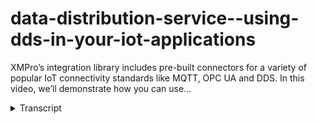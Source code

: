 # data-distribution-service--using-dds-in-your-iot-applications
<!-- embeded video removed -->



XMPro’s integration library includes pre-built connectors for a variety of popular IoT connectivity standards like MQTT, OPC UA and DDS. In this video, we’ll demonstrate how you can use...
<details>
<summary>Transcript</summary>XMPro’s integration library includes pre-built connectors for a variety of popular IoT connectivity standards like MQTT, OPC UA and DDS. In this video, we’ll demonstrate how you can use...
good and welcome today we're going to go

through a stream that's being configured

to consume data through DDS now what is

DDS it's the object management group or

oMG their data distribution service or

DDS standard we've logged in as a

particularly user interaction priority

and the first thing we get to is the use

case groups these are categories that

you can configure and set up that allow

you to group together your various use

cases we're going to drill into the

downstream so we just click into that

that'll take us to the various use cases

which have been associated to this

particular category we can click into

one and that'll take us into the actual

use case itself what we're looking at

here is a stream designer it's a

graphical interface that allows me to

drag drop and configure all the various

elements that I need for this particular

stream in this example we're consuming

data coming off of RTI's DDS we're

collecting the edge outliers that we're

looking for we're gonna filter those out

we're then going to do two things based

on what matches our particular filter

the first thing we're gonna do is we're

gonna send an SMS notification the

second thing we're gonna do is we're

going to push it through to a predictive

model we then going to gainful to those

results and anything that matches we're

going to start a maintenance or a work

order Spears BPM process so this is for

rotating equipment predictive

maintenance as a particularly use case

using the data that is going to be

pushed through the DDS the first thing

we've got is on the left you'll see your

various toolbox with those items the

first one is a listener where is our

information coming from so if I expand

that you can see there's a multitude of

different options that are available one

we're focusing on today would be the RTI

DDS subscriber this allows us to read

topic data from the RTI DDS server and

consume that information coming in from

there as well

the second thing that we've got is a

transformation so what type of

high-level transformation do we want to

do on this data and information that is

coming through the DD

the first one is we're looking for

outliers the second one is a filter

third one is a broadcast and again

another filter those are all types of

transformations that we've dragged on

and configured from a function

perspective just to highlight what we

have in here whether you want to bring

on some R scripts some FFT algorithms or

RCA in this example we don't have any

functions that we're currently using but

they are still available in the library

if you want to use them and then lastly

action agent what type of action do you

want to take with this information that

is actually matching the data as its

flown through DDS the first action that

we wanted to touch on was we wanted to

push information to an SMS we want to

notify soul immediately we also wanted

to put something on a exome Pro VPN

process form you could also push

information back as a publisher to the

DDS server if that is something that you

want to do from a use case perspective

if I close the tool box here so we've

got this running it is currently

published and we're consuming data

coming off of our TR now to that end

what I'm going to do is I'm going to be

using the RTI shapes demo just to

illustrate information and data flowing

through and the various options that you

have when you're actually but to

configure this and how do you consume

the data for that if I come back to the

stream there's a live view option so

we're going to click that on the right

what the live view does is it shows me

data that is flowing currently through

those particular points I'm interested

in the edge art layer so that's

information that's coming directly off

of the DDS server and I'm also

information looking for information that

comes out in the filter as well so those

are the outliers I'm actually looking

for so if I go back to the the shapes

demo everything that we've configured is

around the square so I'm gonna publish a

square I'm just going to keep it blue

and we're just gonna let that what

you'll see in the background is as soon

as I've published the square we're

automatically picking up the data coming

through the the DDS it is sending us the

particular edge

and in this instance is only looking for

blue as a particular colors if I go into

the square again and I say I'm looking

for another color again we'll have two

sets of information and if I scroll down

here and we go to the end you'll see the

two colors start coming through here as

well so if I go back in there the

squares are what we're actually looking

for so how is this actually configured

if I move out of that not close the live

view if you double click any of the

components on your what it'll do is will

open up this configuration pane that'll

allow you to configure this particular

stream object in this instance we're

configuring the RTI DDS subscriber we've

got a particular polling interval we've

got a particular domain that we're

looking for and if I click the drop-down

we're looking for the various items now

I have two squares published so it's

going to give both of those as

particular topics for me if I go back to

the RTI it's got and delete everything I

want one square which is gonna be blue

and I want one triangle and it's make it

orange so I've got two very different

shapes which are generating data for me

through the show to demo if I come back

and I just close that and I go back into

it again so again we're opening up the

configuration for the RTI stream object

if I go down to the topic you'll see I

have access to square and triangle for

the topics coming in here as well so

this is a live look up on the actual DDS

server as those topics are available you

can actually select them and make use of

them here as soon as you select them

you'll see topic properties down on the

bottom here so this is again made

available through the DDS integration

and says for that particular topic these

are the properties that are available I

can select all of them or I can delete a

few that I'm not interested in actually

using if I found that a particular topic

doesn't exist so I'm looking for circle

as an example I can actually create the

topic from within the configuration

window here as well

then I would need you to specify the

properties and that'll actually publish

that particular topic to the DDS server

and it'll also start listening on that

particular error for me as well so this

is how we can configure the various

items for the DDS that we're looking for

so what I'm going to take you through

now is what do we actually configure

here with this information as we made

available so let's go back to the live

view that'll bring us the blue coming

through so what we've configured is when

the Blue Square is bouncing around the

screen and generating the data for us

that's what we're seeing down the bottom

here come up with us what we're

interested is in when that actually

changes to yellow so I'm gonna delete

that and I'm only interested when the

square is actually coming in as yellow

as soon as the square comes in as yellow

let's see across the top there that is

the filter item that I'm looking for so

that's the one anomaly in this set of

information as soon as is made available

I won't trigger an SMS and I want to

trigger off for a particular work order

you'll still see down the bottom here

we're still consuming the data as it's

been made available but I'm interested

in when a change to yellow and as soon

as that happened I want to send out an

SMS and I want to start a particular

work order coming down the bottom here

again if we double click into any of

these you can get access to the

configuration which is how we are able

to connect to this particular DDI server

it also allows us to connect to a

particular topic and consume the

particular properties off of that so

first item from a subscriber perspective

or considering data from the RTR DDS

server we're looking for some particular

outliers in this instance when the

square was not blue but it was actually

yellow we're filtering that out we're

gonna do two things one which is to send

an SMS the second is to send that to a

predictive model filter out the results

from a predictive model and then we'll

create a particular work order inside

excellent performer bpm perspectives

you
</details>
